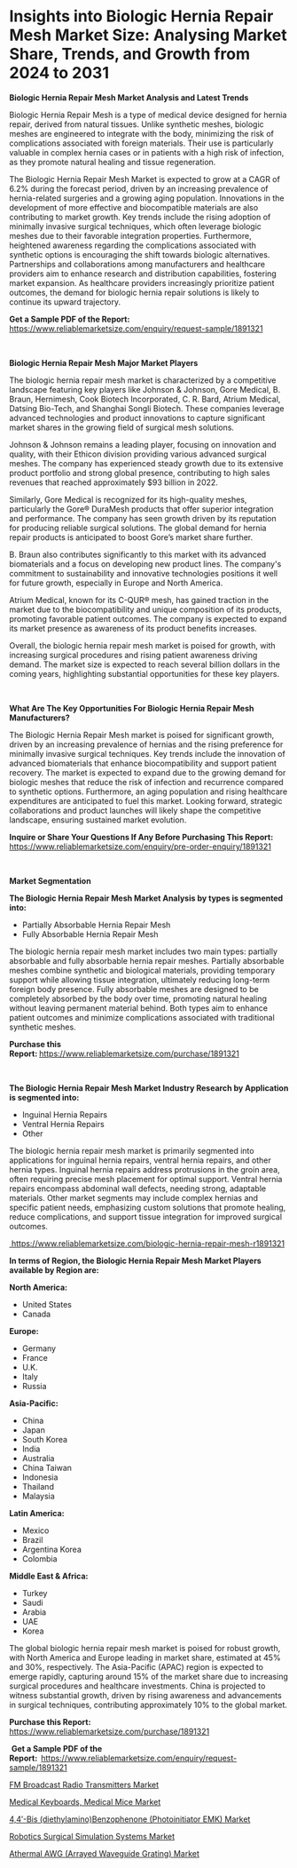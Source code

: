 <p><h1>Insights into Biologic Hernia Repair Mesh Market Size: Analysing Market Share, Trends, and Growth from 2024 to 2031</h1></p><p><strong>Biologic Hernia Repair Mesh Market Analysis and Latest Trends</strong></p>
<p><p>Biologic Hernia Repair Mesh is a type of medical device designed for hernia repair, derived from natural tissues. Unlike synthetic meshes, biologic meshes are engineered to integrate with the body, minimizing the risk of complications associated with foreign materials. Their use is particularly valuable in complex hernia cases or in patients with a high risk of infection, as they promote natural healing and tissue regeneration.</p><p>The Biologic Hernia Repair Mesh Market is expected to grow at a CAGR of 6.2% during the forecast period, driven by an increasing prevalence of hernia-related surgeries and a growing aging population. Innovations in the development of more effective and biocompatible materials are also contributing to market growth. Key trends include the rising adoption of minimally invasive surgical techniques, which often leverage biologic meshes due to their favorable integration properties. Furthermore, heightened awareness regarding the complications associated with synthetic options is encouraging the shift towards biologic alternatives. Partnerships and collaborations among manufacturers and healthcare providers aim to enhance research and distribution capabilities, fostering market expansion. As healthcare providers increasingly prioritize patient outcomes, the demand for biologic hernia repair solutions is likely to continue its upward trajectory.</p></p>
<p><strong>Get a Sample PDF of the Report:&nbsp;</strong> <a href="https://www.reliablemarketsize.com/enquiry/request-sample/1891321?utm_campaign=1133&utm_medium=2&utm_source=Github&utm_content=ia&utm_term=24102024&utm_id=biologic-hernia-repair-mesh">https://www.reliablemarketsize.com/enquiry/request-sample/1891321</a></p>
<p>&nbsp;</p>
<p><strong>Biologic Hernia Repair Mesh Major Market Players</strong></p>
<p><p>The biologic hernia repair mesh market is characterized by a competitive landscape featuring key players like Johnson & Johnson, Gore Medical, B. Braun, Hernimesh, Cook Biotech Incorporated, C. R. Bard, Atrium Medical, Datsing Bio-Tech, and Shanghai Songli Biotech. These companies leverage advanced technologies and product innovations to capture significant market shares in the growing field of surgical mesh solutions.</p><p>Johnson & Johnson remains a leading player, focusing on innovation and quality, with their Ethicon division providing various advanced surgical meshes. The company has experienced steady growth due to its extensive product portfolio and strong global presence, contributing to high sales revenues that reached approximately $93 billion in 2022.</p><p>Similarly, Gore Medical is recognized for its high-quality meshes, particularly the Gore® DuraMesh products that offer superior integration and performance. The company has seen growth driven by its reputation for producing reliable surgical solutions. The global demand for hernia repair products is anticipated to boost Gore’s market share further.</p><p>B. Braun also contributes significantly to this market with its advanced biomaterials and a focus on developing new product lines. The company's commitment to sustainability and innovative technologies positions it well for future growth, especially in Europe and North America.</p><p>Atrium Medical, known for its C-QUR® mesh, has gained traction in the market due to the biocompatibility and unique composition of its products, promoting favorable patient outcomes. The company is expected to expand its market presence as awareness of its product benefits increases.</p><p>Overall, the biologic hernia repair mesh market is poised for growth, with increasing surgical procedures and rising patient awareness driving demand. The market size is expected to reach several billion dollars in the coming years, highlighting substantial opportunities for these key players.</p></p>
<p>&nbsp;</p>
<p><strong>What Are The Key Opportunities For Biologic Hernia Repair Mesh Manufacturers?</strong></p>
<p><p>The Biologic Hernia Repair Mesh market is poised for significant growth, driven by an increasing prevalence of hernias and the rising preference for minimally invasive surgical techniques. Key trends include the innovation of advanced biomaterials that enhance biocompatibility and support patient recovery. The market is expected to expand due to the growing demand for biologic meshes that reduce the risk of infection and recurrence compared to synthetic options. Furthermore, an aging population and rising healthcare expenditures are anticipated to fuel this market. Looking forward, strategic collaborations and product launches will likely shape the competitive landscape, ensuring sustained market evolution.</p></p>
<p><strong>Inquire or Share Your Questions If Any Before Purchasing This Report:</strong> <a href="https://www.reliablemarketsize.com/enquiry/pre-order-enquiry/1891321?utm_campaign=1133&utm_medium=2&utm_source=Github&utm_content=ia&utm_term=24102024&utm_id=biologic-hernia-repair-mesh">https://www.reliablemarketsize.com/enquiry/pre-order-enquiry/1891321</a></p>
<p>&nbsp;</p>
<p><strong>Market Segmentation</strong></p>
<p><strong>The Biologic Hernia Repair Mesh Market Analysis by types is segmented into:</strong></p>
<p><ul><li>Partially Absorbable Hernia Repair Mesh</li><li>Fully Absorbable Hernia Repair Mesh</li></ul></p>
<p><p>The biologic hernia repair mesh market includes two main types: partially absorbable and fully absorbable hernia repair meshes. Partially absorbable meshes combine synthetic and biological materials, providing temporary support while allowing tissue integration, ultimately reducing long-term foreign body presence. Fully absorbable meshes are designed to be completely absorbed by the body over time, promoting natural healing without leaving permanent material behind. Both types aim to enhance patient outcomes and minimize complications associated with traditional synthetic meshes.</p></p>
<p><strong>Purchase this Report:&nbsp;</strong><a href="https://www.reliablemarketsize.com/purchase/1891321?utm_campaign=1133&utm_medium=2&utm_source=Github&utm_content=ia&utm_term=24102024&utm_id=biologic-hernia-repair-mesh">https://www.reliablemarketsize.com/purchase/1891321</a></p>
<p>&nbsp;</p>
<p><strong>The Biologic Hernia Repair Mesh Market Industry Research by Application is segmented into:</strong></p>
<p><ul><li>Inguinal Hernia Repairs</li><li>Ventral Hernia Repairs</li><li>Other</li></ul></p>
<p><p>The biologic hernia repair mesh market is primarily segmented into applications for inguinal hernia repairs, ventral hernia repairs, and other hernia types. Inguinal hernia repairs address protrusions in the groin area, often requiring precise mesh placement for optimal support. Ventral hernia repairs encompass abdominal wall defects, needing strong, adaptable materials. Other market segments may include complex hernias and specific patient needs, emphasizing custom solutions that promote healing, reduce complications, and support tissue integration for improved surgical outcomes.</p></p>
<p><a href="https://www.reliablemarketsize.com/biologic-hernia-repair-mesh-r1891321?utm_campaign=1133&utm_medium=2&utm_source=Github&utm_content=ia&utm_term=24102024&utm_id=biologic-hernia-repair-mesh">&nbsp;https://www.reliablemarketsize.com/biologic-hernia-repair-mesh-r1891321</a></p>
<p><strong>In terms of Region, the Biologic Hernia Repair Mesh Market Players available by Region are:</strong></p>
<p>
    <p> <strong> North America: </strong>
        <ul>
            <li>United States</li>
            <li>Canada</li>
        </ul>
        </p> 
    <p> <strong> Europe: </strong>
        <ul>
            <li>Germany</li>
            <li>France</li>
            <li>U.K.</li>
            <li>Italy</li>
            <li>Russia</li>
        </ul>
        </p> 
    <p> <strong> Asia-Pacific: </strong>
        <ul>
            <li>China</li>
            <li>Japan</li>
            <li>South Korea</li>
            <li>India</li>
            <li>Australia</li>
            <li>China Taiwan</li>
            <li>Indonesia</li>
            <li>Thailand</li>
            <li>Malaysia</li>
        </ul>
        </p> 
    <p> <strong> Latin America: </strong>
        <ul>
            <li>Mexico</li>
            <li>Brazil</li>
            <li>Argentina Korea</li>
            <li>Colombia</li>
        </ul>
        </p> 
    <p> <strong> Middle East & Africa: </strong>
        <ul>
            <li>Turkey</li>
            <li>Saudi</li>
            <li>Arabia</li>
            <li>UAE</li>
            <li>Korea</li>
        </ul>
    </p>
    </p>
<p><p>The global biologic hernia repair mesh market is poised for robust growth, with North America and Europe leading in market share, estimated at 45% and 30%, respectively. The Asia-Pacific (APAC) region is expected to emerge rapidly, capturing around 15% of the market share due to increasing surgical procedures and healthcare investments. China is projected to witness substantial growth, driven by rising awareness and advancements in surgical techniques, contributing approximately 10% to the global market.</p></p>
<p><strong>Purchase this Report: </strong><a href="https://www.reliablemarketsize.com/purchase/1891321?utm_campaign=1133&utm_medium=2&utm_source=Github&utm_content=ia&utm_term=24102024&utm_id=biologic-hernia-repair-mesh">https://www.reliablemarketsize.com/purchase/1891321</a></p>
<p>&nbsp;<strong>Get a Sample PDF of the Report:&nbsp;&nbsp;</strong><a href="https://www.reliablemarketsize.com/enquiry/request-sample/1891321?utm_campaign=1133&utm_medium=2&utm_source=Github&utm_content=ia&utm_term=24102024&utm_id=biologic-hernia-repair-mesh">https://www.reliablemarketsize.com/enquiry/request-sample/1891321</a></p>
<p><strong></strong></p>
<p><p><a href="https://www.linkedin.com/pulse/fm-broadcast-radio-transmitters-market2024-2031-industry-fqxrf?utm_campaign=1133&utm_medium=2&utm_source=Github&utm_content=ia&utm_term=24102024&utm_id=biologic-hernia-repair-mesh">FM Broadcast Radio Transmitters Market</a></p><p><a href="https://www.linkedin.com/pulse/medical-keyboards-mice-market-industry-trends-forecast-period-jx2xf?utm_campaign=1133&utm_medium=2&utm_source=Github&utm_content=ia&utm_term=24102024&utm_id=biologic-hernia-repair-mesh">Medical Keyboards, Medical Mice Market</a></p><p><a href="https://github.com/lakeishabuahb/Market-Research-Report-List-1/blob/main/44-bis-diethylaminobenzophenone-photoinitiator-emk-market.md?utm_campaign=1133&utm_medium=2&utm_source=Github&utm_content=ia&utm_term=24102024&utm_id=biologic-hernia-repair-mesh">4,4′-Bis (diethylamino)Benzophenone (Photoinitiator EMK) Market</a></p><p><a href="https://github.com/rosalee3esue/Market-Research-Report-List-1/blob/main/robotics-surgical-simulation-systems-market.md?utm_campaign=1133&utm_medium=2&utm_source=Github&utm_content=ia&utm_term=24102024&utm_id=biologic-hernia-repair-mesh">Robotics Surgical Simulation Systems Market</a></p><p><a href="https://www.linkedin.com/pulse/global-athermal-awg-arrayed-waveguide-grating-market-analysis-anp6f?utm_campaign=1133&utm_medium=2&utm_source=Github&utm_content=ia&utm_term=24102024&utm_id=biologic-hernia-repair-mesh">Athermal AWG (Arrayed Waveguide Grating) Market</a></p></p>
